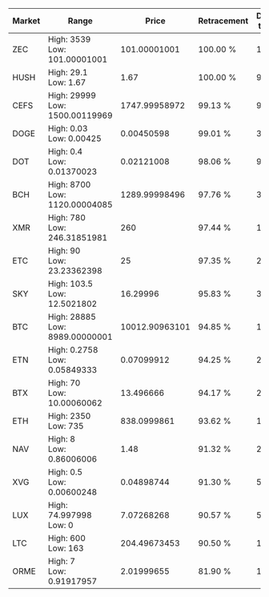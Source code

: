| Market | Range | Price| Retracement | Doubles to 50% |
| --- | --- | --- | --- | --- |
| ZEC | High: 3539<br />Low: 101.00001001 | 101.00001001 | 100.00 % | 18.02 |
| HUSH | High: 29.1<br />Low: 1.67 | 1.67 | 100.00 % | 9.21 |
| CEFS | High: 29999<br />Low: 1500.00119969 | 1747.99958972 | 99.13 % | 9.01 |
| DOGE | High: 0.03<br />Low: 0.00425 | 0.00450598 | 99.01 % | 3.80 |
| DOT | High: 0.4<br />Low: 0.01370023 | 0.02121008 | 98.06 % | 9.75 |
| BCH | High: 8700<br />Low: 1120.00004085 | 1289.99998496 | 97.76 % | 3.81 |
| XMR | High: 780<br />Low: 246.31851981 | 260 | 97.44 % | 1.97 |
| ETC | High: 90<br />Low: 23.23362398 | 25 | 97.35 % | 2.26 |
| SKY | High: 103.5<br />Low: 12.5021802 | 16.29996 | 95.83 % | 3.56 |
| BTC | High: 28885<br />Low: 8989.00000001 | 10012.90963101 | 94.85 % | 1.89 |
| ETN | High: 0.2758<br />Low: 0.05849333 | 0.07099912 | 94.25 % | 2.35 |
| BTX | High: 70<br />Low: 10.00060062 | 13.496666 | 94.17 % | 2.96 |
| ETH | High: 2350<br />Low: 735 | 838.0999861 | 93.62 % | 1.84 |
| NAV | High: 8<br />Low: 0.86006006 | 1.48 | 91.32 % | 2.99 |
| XVG | High: 0.5<br />Low: 0.00600248 | 0.04898744 | 91.30 % | 5.16 |
| LUX | High: 74.997998<br />Low: 0 | 7.07268268 | 90.57 % | 5.30 |
| LTC | High: 600<br />Low: 163 | 204.49673453 | 90.50 % | 1.87 |
| ORME | High: 7<br />Low: 0.91917957 | 2.01999655 | 81.90 % | 1.96 |
